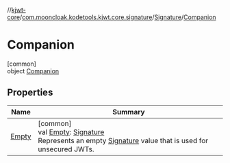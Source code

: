 //[kjwt-core](../../../../index.md)/[com.mooncloak.kodetools.kjwt.core.signature](../../index.md)/[Signature](../index.md)/[Companion](index.md)

# Companion

[common]\
object [Companion](index.md)

## Properties

| Name | Summary |
|---|---|
| [Empty](-empty.md) | [common]<br>val [Empty](-empty.md): [Signature](../index.md)<br>Represents an empty [Signature](../index.md) value that is used for unsecured JWTs. |
